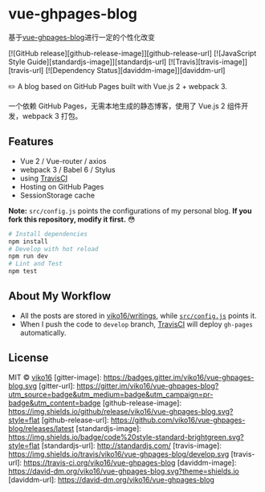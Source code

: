 # vue-ghpages-blog
基于[vue-ghpages-blog](https://github.com/viko16/vue-ghpages-blog)进行一定的个性化改变

[![GitHub release][github-release-image]][github-release-url]
[![JavaScript Style Guide][standardjs-image]][standardjs-url]
[![Travis][travis-image]][travis-url]
[![Dependency Status][daviddm-image]][daviddm-url]

✏️ A blog based on GitHub Pages built with Vue.js 2 + webpack 3.

一个依赖 GitHub Pages，无需本地生成的静态博客，使用了 Vue.js 2 组件开发，webpack 3 打包。


## Features

- Vue 2 / Vue-router / axios
- webpack 3 / Babel 6 / Stylus
- using [TravisCI](https://travis-ci.org)
- Hosting on GitHub Pages
- SessionStorage cache


**Note:** `src/config.js` points the configurations of my personal blog. **If you fork this repository, modify it first.**  😳

```bash
# Install dependencies
npm install
# Develop with hot reload
npm run dev
# Lint and Test
npm test
```

## About My Workflow
- All the posts are stored in [viko16/writings](https://github.com/viko16/writings), while [`src/config.js`](src/config.js) points it.
- When I push the code to `develop` branch, [TravisCI](.travis.yml) will deploy `gh-pages` automatically.

## License

MIT © [viko16](https://github.com/viko16)
[gitter-image]: https://badges.gitter.im/viko16/vue-ghpages-blog.svg
[gitter-url]: https://gitter.im/viko16/vue-ghpages-blog?utm_source=badge&utm_medium=badge&utm_campaign=pr-badge&utm_content=badge
[github-release-image]: https://img.shields.io/github/release/viko16/vue-ghpages-blog.svg?style=flat
[github-release-url]: https://github.com/viko16/vue-ghpages-blog/releases/latest
[standardjs-image]: https://img.shields.io/badge/code%20style-standard-brightgreen.svg?style=flat
[standardjs-url]: http://standardjs.com/
[travis-image]: https://img.shields.io/travis/viko16/vue-ghpages-blog/develop.svg
[travis-url]: https://travis-ci.org/viko16/vue-ghpages-blog
[daviddm-image]: https://david-dm.org/viko16/vue-ghpages-blog.svg?theme=shields.io
[daviddm-url]: https://david-dm.org/viko16/vue-ghpages-blog